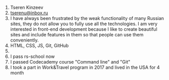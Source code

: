 1. Tseren Kinzeev
2. tserenu@inbox.ru
3. I have always been frustrated by the weak functionality of many Russian sites, they do not allow you to fully use all the technologies. I am very interested in front-end development because I like to create beautiful sites and include features in them so that people can use them conveniently. 
4. HTML, CSS, JS, Git, GitHub
5. 
6. I pass rs-school now
7. I passed Codecademy course "Command line" and "Git"
8. I took a part in Work&Travel program in 2017 and lived in the USA for 4 month